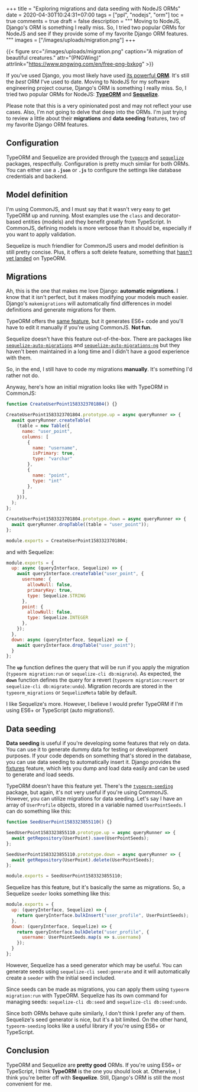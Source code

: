 +++
title = "Exploring migrations and data seeding with NodeJS ORMs"
date = 2020-04-30T10:24:31+07:00
tags = ["ppl", "nodejs", "orm"]
toc = true
comments = true
draft = false
description = """
Moving to NodeJS, Django's ORM is something I really miss.
So, I tried two popular ORMs for NodeJS and see if they provide
some of my favorite Django ORM features.
"""
images = ["/images/uploads/migration.png"]
+++

{{< figure src="/images/uploads/migration.png"
caption="A migration of beautiful creatures."
attr="(PNGWing)"
attrlink="https://www.pngwing.com/en/free-png-bxkog" >}}

If you've used Django, you most likely have used
[its powerful **ORM**][django-orm]. It's still the *best* ORM I've used to
date. Moving to NodeJS for my software engineering project course, Django's
ORM is something I really miss. So, I tried two popular ORMs for NodeJS:
[**TypeORM**][typeorm] and [**Sequelize**][sequelize].

Please note that this is a very opinionated post and may not reflect your
use cases. Also, I'm not going to delve that deep into the ORMs. I'm just
trying to review a little about their **migrations** and **data seeding**
features, two of my favorite Django ORM features.

## Configuration

TypeORM and Sequelize are provided through the [`typeorm`][npm-typeorm] and
[`sequelize`][npm-sequelize] packages, respectfully. Configuration is pretty
much similar for both ORMs. You can either use a **`.json`** or **`.js`** to
configure the settings like database credentials and backend.

## Model definition

I'm using CommonJS, and I must say that it wasn't very easy to get TypeORM
up and running. Most examples use the `class` and decorator-based entities
(models) and they benefit greatly from TypeScript. In CommonJS, defining
models is more verbose than it should be, especially if you want to apply
validation.

Sequelize is much friendlier for CommonJS users and model definition is
still pretty concise. Plus, it offers a soft delete feature, something
that [hasn't yet landed][typeorm-softdelete] on TypeORM.

## Migrations

Ah, this is the one that makes me love Django: **automatic migrations**. I know
that it isn't perfect, but it makes modifying your models much easier. Django's
`makemigrations` will automatically find differences in model definitions and
generate migrations for them.

TypeORM offers the [same feature][typeorm-auto-migrations], but it generates
ES6+ code and you'll have to edit it manually if you're using CommonJS.
**Not fun.**

Sequelize doesn't have this feature out-of-the-box. There are packages like
[`sequelize-auto-migrations`][sequelize-auto-migrations] and
[`sequelize-auto-migrations-ng`][sequelize-auto-migrations-ng] but they haven't
been maintained in a long time and I didn't have a good experience with them.

So, in the end, I still have to code my migrations **manually**. It's something
I'd rather not do.

Anyway, here's how an initial migration looks like with TypeORM in CommonJS:

```js
function CreateUserPoint1583323701804() {}

CreateUserPoint1583323701804.prototype.up = async queryRunner => {
  await queryRunner.createTable(
    (table = new Table({
      name: "user_point",
      columns: [
        {
          name: "username",
          isPrimary: true,
          type: "varchar"
        },
        {
          name: "point",
          type: "int"
        },
      ]
    })),
  );
};

CreateUserPoint1583323701804.prototype.down = async queryRunner => {
  await queryRunner.dropTable((table = "user_point"));
};

module.exports = CreateUserPoint1583323701804;
```

and with Sequelize:

```js
module.exports = {
  up: async (queryInterface, Sequelize) => {
    await queryInterface.createTable("user_point", {
      username: {
        allowNull: false,
        primaryKey: true,
        type: Sequelize.STRING
      },
      point: {
        allowNull: false,
        type: Sequelize.INTEGER
      },
    });
  },
  down: async (queryInterface, Sequelize) => {
    await queryInterface.dropTable("user_point");
  }
};
```

The **`up`** function defines the query that will be run if you apply the
migration (`typeorm migration:run` or `sequelize-cli db:migrate`). As
expected, the **`down`** function defines the query for a revert
(`typeorm migration:revert` or `sequelize-cli db:migrate:undo`). Migration
records are stored in the `typeorm_migrations` or `SequelizeMeta` table by
default.

I like Sequelize's more. However, I believe I would prefer TypeORM if I'm using
ES6+ or TypeScript (auto migrations!).

## Data seeding

**Data seeding** is useful if you're developing some features that rely on data.
You can use it to generate dummy data for testing or development purposes.
If your code depends on something that's stored in the database, you can
use data seeding to automatically insert it. Django provides the
[fixtures][django-fixtures] feature, which lets you dump and load data easily
and can be used to generate and load seeds.

TypeORM doesn't have this feature yet. There's the
[`typeorm-seeding`][typeorm-seeding] package, but again, it's not very useful if
you're using CommonJS. However, you can utilize migrations for data seeding.
Let's say I have an array of `UserProfile` objects, stored in a variable named
`UserPointSeeds`. I can do something like this:

```js
function SeedUserPoint1583323855110() {}

SeedUserPoint1583323855110.prototype.up = async queryRunner => {
  await getRepository(UserPoint).save(UserPointSeeds);
};

SeedUserPoint1583323855110.prototype.down = async queryRunner => {
  await getRepository(UserPoint).delete(UserPointSeeds);
};

module.exports = SeedUserPoint1583323855110;
```

Sequelize has this feature, but it's basically the same as migrations. So,
a Sequelize `seeder` looks something like this:

```js
module.exports = {
  up: (queryInterface, Sequelize) => {
    return queryInterface.bulkInsert("user_profile", UserPointSeeds);
  },
  down: (queryInterface, Sequelize) => {
    return queryInterface.bulkDelete("user_profile", {
      username: UserPointSeeds.map(s => s.username)
    });
  }
};
```

However, Sequelize has a seed generator which may be useful. You can generate
seeds using `sequelize-cli seed:generate` and it will automatically create a
`seeder` with the initial seed included.

Since seeds can be made as migrations, you can apply them using
`typeorm migration:run` with TypeORM. Sequelize has its own command for managing
seeds: `sequelize-cli db:seed` and `sequelize-cli db:seed:undo`.

Since both ORMs behave quite similarly, I don't think I prefer any of them.
Sequelize's seed generator is nice, but it's a bit limited. On the other hand,
`typeorm-seeding` looks like a useful library if you're using ES6+ or
TypeScript.

## Conclusion

TypeORM and Sequelize are **pretty good** ORMs. If you're using ES6+ or
TypeScript, I think **TypeORM** is the one you should look at. Otherwise, I
think you're better off with **Sequelize**. Still, Django's ORM is still the
most convenient for me.

[django-orm]: https://docs.djangoproject.com/en/3.0/topics/db/queries
[typeorm]: https://typeorm.io
[sequelize]: https://sequelize.org
[npm-typeorm]: https://www.npmjs.com/package/typeorm
[npm-sequelize]: https://www.npmjs.com/package/sequelize
[typeorm-softdelete]: https://github.com/typeorm/typeorm/issues/534
[typeorm-auto-migrations]: https://github.com/typeorm/typeorm/blob/master/docs/migrations.md#generating-migrations
[sequelize-auto-migrations]: https://github.com/flexxnn/sequelize-auto-migrations
[sequelize-auto-migrations-ng]: https://github.com/manuelvillar/sequelize-auto-migrations-ng
[django-fixtures]: https://docs.djangoproject.com/en/3.0/howto/initial-data
[typeorm-seeding]: https://github.com/w3tecch/typeorm-seeding
